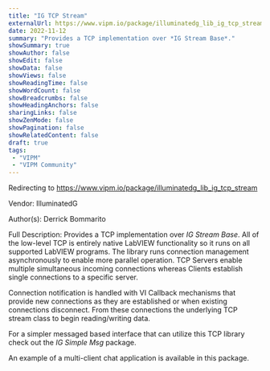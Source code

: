 ```yaml
---
title: "IG TCP Stream"
externalUrl: https://www.vipm.io/package/illuminatedg_lib_ig_tcp_stream
date: 2022-11-12
summary: "Provides a TCP implementation over *IG Stream Base*."
showSummary: true
showAuthor: false
showEdit: false
showData: false
showViews: false
showReadingTime: false
showWordCount: false
showBreadcrumbs: false
showHeadingAnchors: false
sharingLinks: false
showZenMode: false
showPagination: false
showRelatedContent: false
draft: true
tags:
 - "VIPM"
 - "VIPM Community"
---
```


Redirecting to https://www.vipm.io/package/illuminatedg_lib_ig_tcp_stream

Vendor: IlluminatedG

Author(s): Derrick Bommarito
 
Full Description:
Provides a TCP implementation over *IG Stream Base*. All of the low-level TCP is entirely native LabVIEW functionality so it runs on all supported LabVIEW programs. The library runs connection management asynchronously to enable more parallel operation. TCP Servers enable multiple simultaneous incoming connections whereas Clients establish single connections to a specific server.

Connection notification is handled with VI Callback mechanisms that provide new connections as they are established or when existing connections disconnect. From these connections the underlying TCP stream class to begin reading/writing data.

For a simpler messaged based interface that can utilize this TCP library check out the *IG Simple Msg* package.

An example of a multi-client chat application is available in this package.
